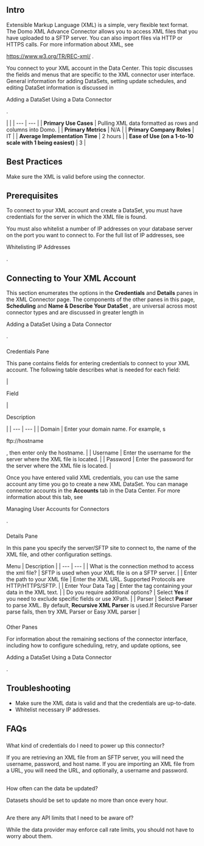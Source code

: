 

Intro
-------

Extensible Markup Language (XML) is a simple, very flexible text format. The Domo XML Advance Connector allows you to access XML files that you have uploaded to a SFTP server. You can also import files via HTTP or HTTPS calls. For more information about XML, see

https://www.w3.org/TR/REC-xml/ .

You connect to your XML account in the Data Center. This topic discusses the fields and menus that are specific to the XML connector user interface. General information for adding DataSets, setting update schedules, and editing DataSet information is discussed in

Adding a DataSet Using a Data Connector

.

  |  |
| --- | --- |
|
**Primary Use Cases**
 |
 Pulling XML data formatted as rows and columns into Domo.
  |
|
**Primary Metrics**
 |
 N/A
  |
|
**Primary Company Roles**
 |
 IT
  |
|
**Average Implementation Time**
 |
 2 hours
  |
|
**Ease of Use (on a 1-to-10 scale with 1 being easiest)**
 |
 3
  |

Best Practices
----------------

Make sure the XML is valid before using the connector.


 Prerequisites
---------------

To connect to your XML account and create a DataSet, you must have credentials for the server in which the XML file is found.


 You must also whitelist a number of IP addresses on your database server on the port you want to connect to. For the full list of IP addresses, see

Whitelisting IP Addresses

.


 Connecting to Your XML Account
--------------------------------


 This section enumerates the options in the
 **Credentials**
 and
 **Details**
 panes in the XML Connector page. The components of the other panes in this page,
 **Scheduling**
 and
 **Name & Describe Your DataSet**
 , are universal across most connector types and are discussed in greater length in

Adding a DataSet Using a Data Connector

.


###

Credentials Pane


 This pane contains fields for entering credentials to connect to your XML account. The following table describes what is needed for each field:


|

Field

|

Description

|
| --- | --- |
|
 Domain
  |
 Enter your domain name. For example, s

ftp://hostname

, then enter only the hostname.
  |
|
 Username
  |
 Enter the username for the server where the XML file is located.
  |
|
 Password
  |
 Enter the password for the server where the XML file is located.
  |


 Once you have entered valid XML credentials, you can use the same account any time you go to create a new XML DataSet. You can manage connector accounts in the
 **Accounts**
 tab in the Data Center. For more information about this tab, see

Managing User Accounts for Connectors

.


###
 Details Pane

In this pane you specify the server/SFTP site to connect to, the name of the XML file, and other configuration settings.


 Menu
  |
 Description
  |
| --- | --- |
|
 What is the connection method to access the xml file?
  |
 SFTP is used when your XML file is on a SFTP server.
  |
|
 Enter the path to your XML file
  |
 Enter the XML URL. Supported Protocols are HTTP/HTTPS/SFTP.
  |
|
 Enter Your Data Tag
  |
 Enter the tag containing your data in the XML text.
  |
|
 Do you require additional options?
  |
 Select
 **Yes**
 if you need to exclude specific fields or use XPath.
  |
|
 Parser
  |
 Select
 **Parser**
 to parse XML. By default,
 **Recursive XML Parser**
 is used.If Recursive Parser parse fails, then try XML Parser or Easy XML parser
  |


###
 Other Panes

For information about the remaining sections of the connector interface, including how to configure scheduling, retry, and update options, see

Adding a DataSet Using a Data Connector

.


 Troubleshooting
-----------------


* Make sure the XML data is valid and that the credentials are up-to-date.
* Whitelist necessary IP addresses.

FAQs
------


###
 What kind of credentials do I need to power up this connector?

If you are retrieving an XML file from an SFTP server, you will need the username, password, and host name. If you are importing an XML file from a URL, you will need the URL, and optionally, a username and password.

##
 How often can the data be updated?

Datasets should be set to update no more than once every hour.

##
 Are there any API limits that I need to be aware of?

While the data provider may enforce call rate limits, you should not have to worry about them.

